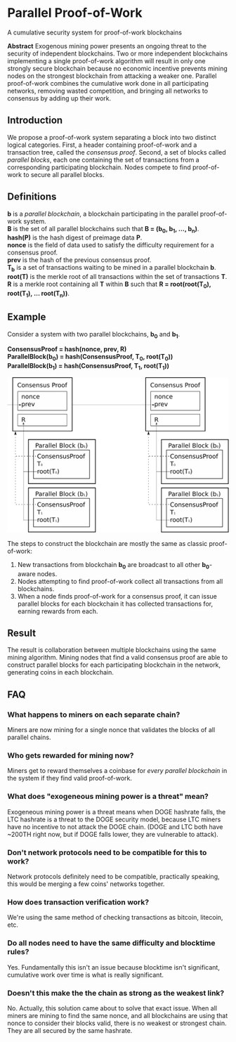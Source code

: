 # Parallel Proof-of-Work
A cumulative security system for proof-of-work blockchains


**Abstract**  Exogenous mining power presents an ongoing threat to the security of independent blockchains. Two or more independent blockchains implementing a single proof-of-work algorithm will result in only one strongly secure blockchain because no economic incentive prevents mining nodes on the strongest blockchain from attacking a weaker one. Parallel proof-of-work combines the cumulative work done in all participating networks, removing wasted competition, and bringing all networks to consensus by adding up their work.  

## Introduction
We propose a proof-of-work system separating a block into two distinct logical categories.  First, a header containing proof-of-work and a transaction tree, called the _consensus proof_. Second, a set of blocks called _parallel blocks_, each one containing the set of transactions from a corresponding participating blockchain.  Nodes compete to find proof-of-work to secure all parallel blocks.

## Definitions
**b** is a _parallel blockchain_, a blockchain participating in the parallel proof-of-work system.  
**B** is the set of all parallel blockchains such that **B = (b<sub>0</sub>, b<sub>1</sub>, …, b<sub>n</sub>)**.  
**hash(P)** is the hash digest of preimage data **P**.  
**nonce** is the field of data used to satisfy the difficulty requirement for a consensus proof.  
**prev** is the hash of the previous consensus proof.  
**T<sub>b</sub>** is a set of transactions waiting to be mined in a parallel blockchain **b**.  
**root(T)** is the merkle root of all transactions within the set of transactions **T**.  
**R** is a merkle root containing all **T** within **B** such that **R = root(root(T<sub>0</sub>), root(T<sub>1</sub>), … root(T<sub>n</sub>))**.  

## Example
Consider a system with two parallel blockchains, **b<sub>0</sub>** and **b<sub>1</sub>**.

**ConsensusProof = hash(nonce, prev, R)**  
**ParallelBlock(b<sub>0</sub>) = hash(ConsensusProof, T<sub>0</sub>, root(T<sub>0</sub>))**  
**ParallelBlock(b<sub>1</sub>) = hash(ConsensusProof, T<sub>1</sub>, root(T<sub>1</sub>))**  

![ppow](ppow1024-b.png "ppow")

The steps to construct the blockchain are mostly the same as classic proof-of-work:

1. New transactions from blockchain **b<sub>0</sub>** are broadcast to all other **b<sub>0</sub>**-aware nodes. 
2. Nodes attempting to find proof-of-work collect all transactions from all blockchains. 
3. When a node finds proof-of-work for a consensus proof, it can issue parallel blocks for each blockchain it has collected transactions for, earning rewards from each.

## Result
The result is collaboration between multiple blockchains using the same mining algorithm.  Mining nodes that find a valid consensus proof are able to construct parallel blocks for each participating blockchain in the network, generating coins in each blockchain. 


## FAQ
### What happens to miners on each separate chain?
Miners are now mining for a single nonce that validates the blocks of all parallel chains.

### Who gets rewarded for mining now?
Miners get to reward themselves a coinbase for _every parallel blockchain_ in the system if they find valid proof-of-work.

### What does "exogeneous mining power is a threat" mean?
Exogeneous mining power is a threat means when DOGE hashrate falls, the LTC hashrate is a threat to the DOGE security model, because LTC miners have no incentive to not attack the DOGE chain. (DOGE and LTC both have ~200TH right now, but if DOGE falls lower, they are vulnerable to attack).

### Don't network protocols need to be compatible for this to work?
Network protocols definitely need to be compatible, practically speaking, this would be merging a few coins' networks together.

### How does transaction verification work?
We're using the same method of checking transactions as bitcoin, litecoin, etc.

### Do all nodes need to have the same difficulty and blocktime rules?
Yes. Fundamentally this isn't an issue because blocktime isn't significant, cumulative work over time is what is really significant.

### Doesn't this make the the chain as strong as the weakest link?
No. Actually, this solution came about to solve that exact issue. When all miners are mining to find the same nonce, and all blockchains are using that nonce to consider their blocks valid, there is no weakest or strongest chain. They are all secured by the same hashrate.

